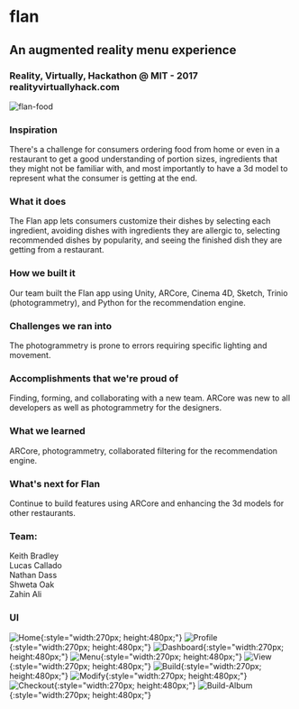 # flan

## An augmented reality menu experience

### Reality, Virtually, Hackathon @ MIT - 2017 realityvirtuallyhack.com

![flan-food](/TableTop.jpg)

### Inspiration

There's a challenge for consumers ordering food from home or even in a restaurant to get a good understanding of portion sizes, ingredients that they might not be familiar with, and most importantly to have a 3d model to represent what the consumer is getting at the end.

### What it does
The Flan app lets consumers customize their dishes by selecting each ingredient, avoiding dishes with ingredients they are allergic to, selecting recommended dishes by popularity, and seeing the finished dish they are getting from a restaurant.

### How we built it
Our team built the Flan app using Unity, ARCore, Cinema 4D, Sketch, Trinio (photogrammetry), and Python for the recommendation engine.

### Challenges we ran into
The photogrammetry is prone to errors requiring specific lighting and movement.

### Accomplishments that we're proud of

Finding, forming, and collaborating with a new team. ARCore was new to all developers as well as photogrammetry for the designers.

### What we learned

ARCore, photogrammetry, collaborated filtering for the recommendation engine.

### What's next for Flan

Continue to build features using ARCore and enhancing the 3d models for other restaurants.

### Team:
Keith Bradley  
Lucas Callado  
Nathan Dass  
Shweta Oak  
Zahin Ali

### UI

![Home](/UI/Home.png){:style="width:270px; height:480px;"}
![Profile](/UI/Profile.png){:style="width:270px; height:480px;"}
![Dashboard](/UI/Dashboard.png){:style="width:270px; height:480px;"}
![Menu](/UI/Menu.png){:style="width:270px; height:480px;"}
![View](/UI/View.png){:style="width:270px; height:480px;"}
![Build](/UI/Build.png){:style="width:270px; height:480px;"}
![Modify](/UI/Modify.png){:style="width:270px; height:480px;"}
![Checkout](/UI/Checkout.png){:style="width:270px; height:480px;"}
![Build-Album](/UI/Build-Album.png){:style="width:270px; height:480px;"}
